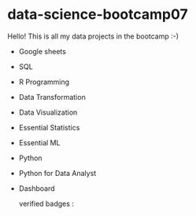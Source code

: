 # data-science-bootcamp07
Hello! This is all my data projects in the bootcamp :-)

- Google sheets
- SQL
- R Programming
- Data Transformation
- Data Visualization
- Essential Statistics
- Essential ML
- Python
- Python for Data Analyst
- Dashboard

  verified badges : 
